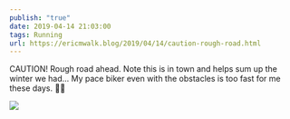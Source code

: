 ```yaml
---
publish: "true"
date: 2019-04-14 21:03:00
tags: Running
url: https://ericmwalk.blog/2019/04/14/caution-rough-road.html
---
```


CAUTION! Rough road ahead.
Note this is in town and helps sum up the winter we had... My pace biker even with the obstacles is too fast for me these days. 🏃‍♂️

![](https://ericmwalk.blog/uploads/2022/b8b7953342.jpg)